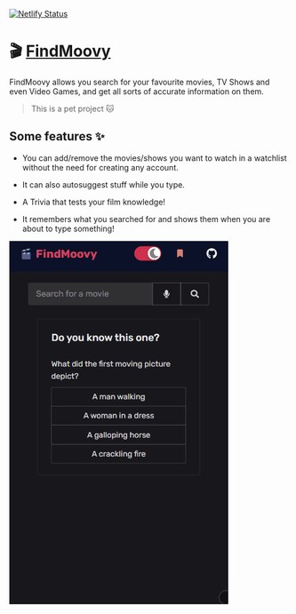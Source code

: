 [![Netlify Status](https://api.netlify.com/api/v1/badges/fd2ced65-889e-479a-8d46-b5e668811428/deploy-status)](https://app.netlify.com/sites/findmoovy/deploys)

# 🎬 [FindMoovy](https://findmoovy.netlify.app/)

FindMoovy allows you search for your favourite movies, TV Shows and even Video Games, and get all sorts of accurate information on them.

> This is a pet project 🐱

## Some features ✨

- You can add/remove the movies/shows you want to watch in a watchlist without the need for creating any account.

- It can also autosuggest stuff while you type.

- A Trivia that tests your film knowledge!

- It remembers what you searched for and shows them when you are about to type something!

![This is a demo gif](./src/assets/demo.gif)
